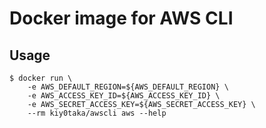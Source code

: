 # Docker image for AWS CLI

## Usage
```
$ docker run \
    -e AWS_DEFAULT_REGION=${AWS_DEFAULT_REGION} \
    -e AWS_ACCESS_KEY_ID=${AWS_ACCESS_KEY_ID} \
    -e AWS_SECRET_ACCESS_KEY=${AWS_SECRET_ACCESS_KEY} \
    --rm kiy0taka/awscli aws --help
```
